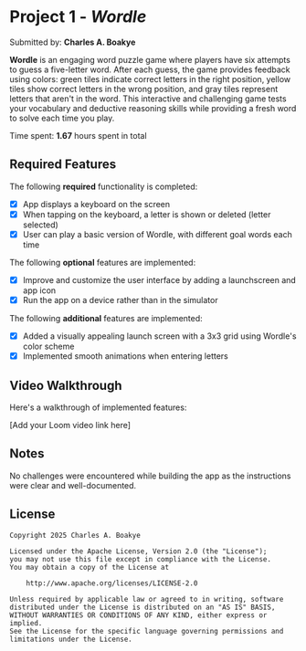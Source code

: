 # Project 1 - *Wordle*

Submitted by: **Charles A. Boakye**

**Wordle** is an engaging word puzzle game where players have six attempts to guess a five-letter word. After each guess, the game provides feedback using colors: green tiles indicate correct letters in the right position, yellow tiles show correct letters in the wrong position, and gray tiles represent letters that aren't in the word. This interactive and challenging game tests your vocabulary and deductive reasoning skills while providing a fresh word to solve each time you play.

Time spent: **1.67** hours spent in total

## Required Features

The following **required** functionality is completed:

- [x] App displays a keyboard on the screen
- [x] When tapping on the keyboard, a letter is shown or deleted (letter selected)
- [x] User can play a basic version of Wordle, with different goal words each time

The following **optional** features are implemented:

- [x] Improve and customize the user interface by adding a launchscreen and app icon
- [x] Run the app on a device rather than in the simulator

The following **additional** features are implemented:

- [x] Added a visually appealing launch screen with a 3x3 grid using Wordle's color scheme
- [x] Implemented smooth animations when entering letters

## Video Walkthrough

Here's a walkthrough of implemented features:

[Add your Loom video link here]

## Notes

No challenges were encountered while building the app as the instructions were clear and well-documented.

## License

    Copyright 2025 Charles A. Boakye

    Licensed under the Apache License, Version 2.0 (the "License");
    you may not use this file except in compliance with the License.
    You may obtain a copy of the License at

        http://www.apache.org/licenses/LICENSE-2.0

    Unless required by applicable law or agreed to in writing, software
    distributed under the License is distributed on an "AS IS" BASIS,
    WITHOUT WARRANTIES OR CONDITIONS OF ANY KIND, either express or implied.
    See the License for the specific language governing permissions and
    limitations under the License.
